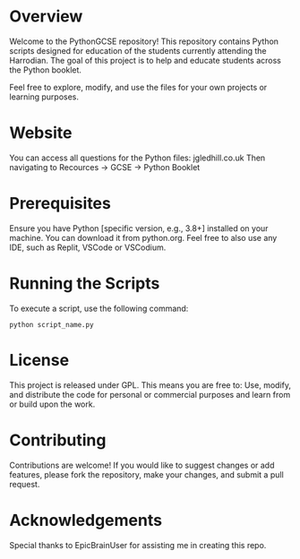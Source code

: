 # Overview

Welcome to the PythonGCSE repository! This repository contains Python scripts designed for education of the students currently attending the Harrodian.
The goal of this project is to help and educate students across the Python booklet.
    
Feel free to explore, modify, and use the files for your own projects or learning purposes.

# Website

You can access all questions for the Python files: jgledhill.co.uk
Then navigating to Recources -> GCSE -> Python Booklet

# Prerequisites

Ensure you have Python [specific version, e.g., 3.8+] installed on your machine. You can download it from python.org.
Feel free to also use any IDE, such as Replit, VSCode or VSCodium.

# Running the Scripts

To execute a script, use the following command:
	
	python script_name.py

# License

This project is released under GPL. This means you are free to: Use, modify, and distribute the code for personal or commercial purposes and learn from or build upon the work.

# Contributing

Contributions are welcome! If you would like to suggest changes or add features, please fork the repository, make your changes, and submit a pull request.

# Acknowledgements

Special thanks to EpicBrainUser for assisting me in creating this repo.

